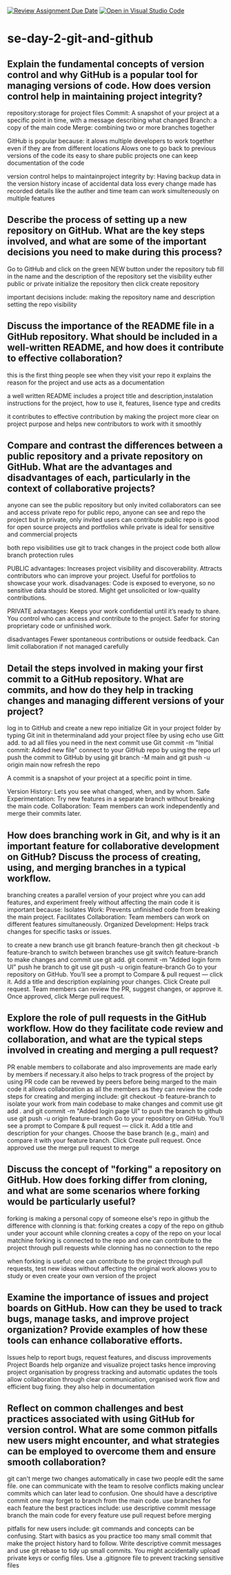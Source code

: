[![Review Assignment Due Date](https://classroom.github.com/assets/deadline-readme-button-22041afd0340ce965d47ae6ef1cefeee28c7c493a6346c4f15d667ab976d596c.svg)](https://classroom.github.com/a/8wgCKhpZ)
[![Open in Visual Studio Code](https://classroom.github.com/assets/open-in-vscode-2e0aaae1b6195c2367325f4f02e2d04e9abb55f0b24a779b69b11b9e10269abc.svg)](https://classroom.github.com/online_ide?assignment_repo_id=18436874&assignment_repo_type=AssignmentRepo)
# se-day-2-git-and-github
## Explain the fundamental concepts of version control and why GitHub is a popular tool for managing versions of code. How does version control help in maintaining project integrity?
repository:storage for project files
Commit: A snapshot of your project at a specific point in time, with a message describing what changed
Branch: a copy of the main code
Merge: combining two or more branches together

GitHub is popular because:
it alows multiple developers to work together even if they are from different locations
Alows one to go back to previous versions of the code
its easy to share public projects
one can keep documentation of the code

version control helps to maintainproject integrity by:
Having backup data in the version history incase of accidental data loss
every change made has recorded details like the auther and time
team can work simulteneously on multiple features





## Describe the process of setting up a new repository on GitHub. What are the key steps involved, and what are some of the important decisions you need to make during this process?
Go to GitHub and click on the green NEW button under the repository tub
fill in the name and the description of the repository set the visibility euther public or private initialize the repository then click create repository

important decisions include:
making the repository name and description
setting the repo visibility




## Discuss the importance of the README file in a GitHub repository. What should be included in a well-written README, and how does it contribute to effective collaboration?
this is the first thing people see when they visit your repo
it explains the reason for the project and use 
acts as a documentation

a well written README includes a project title and description,instalation instructions for the project, how to use it, features, lisence type and credits

it contributes to effective contribution by making the project more clear on project purpose and helps new contributors to work with it smoothly



## Compare and contrast the differences between a public repository and a private repository on GitHub. What are the advantages and disadvantages of each, particularly in the context of collaborative projects?
anyone can see the public repository but only invited collaborators can see and access private repo
for public repo, anyone can see and repo the project but in private, only invited users can contribute
public repo is good for open source projects and portfolios while private is ideal for sensitive and commercial projects

both repo visibilities use git to track changes in the project code
both allow branch protection rules

PUBLIC
advantages:
Increases project visibility and discoverability.
Attracts contributors who can improve your project.
Useful for portfolios to showcase your work.
disadvanages:
Code is exposed to everyone, so no sensitive data should be stored.
Might get unsolicited or low-quality contributions.

PRIVATE
advantages:
Keeps your work confidential until it’s ready to share.
You control who can access and contribute to the project.
Safer for storing proprietary code or unfinished work.

disadvantages
Fewer spontaneous contributions or outside feedback.
Can limit collaboration if not managed carefully

## Detail the steps involved in making your first commit to a GitHub repository. What are commits, and how do they help in tracking changes and managing different versions of your project?
log in to GitHub and create a new repo
initialize Git in your project folder by typing Git init in theterminaland add your project filee by using echo
use Gitt add. to ad all files you need in the next commit
use Git commit -m "Initial commit: Added new file"
connect to your GitHub repo by using the repo url
push the commit to GitHub by using git branch -M main and git push -u origin main
now refresh the repo

A commit is a snapshot of your project at a specific point in time.

Version History: Lets you see what changed, when, and by whom.
Safe Experimentation: Try new features in a separate branch without breaking the main code.
Collaboration: Team members can work independently and merge their commits later.

## How does branching work in Git, and why is it an important feature for collaborative development on GitHub? Discuss the process of creating, using, and merging branches in a typical workflow.
branching creates a parallel version of your project whre you can add features, and experiment freely without affecting the main code
it is important because:
Isolates Work: Prevents unfinished code from breaking the main project.
Facilitates Collaboration: Team members can work on different features simultaneously.
Organized Development: Helps track changes for specific tasks or issues.

to create a new branch use git branch feature-branch then git checkout -b feature-branch
to switch between branches use git switch feature-branch
to make changes and commit use git add.   git  commit -m "Added login form UI"
push he branch to git use git push -u origin feature-branch
Go to your repository on GitHub.
You’ll see a prompt to Compare & pull request — click it.
Add a title and description explaining your changes.
Click Create pull request.
Team members can review the PR, suggest changes, or approve it.
Once approved, click Merge pull request.



## Explore the role of pull requests in the GitHub workflow. How do they facilitate code review and collaboration, and what are the typical steps involved in creating and merging a pull request?
PR enable members to collaborate and also improvements are made early by members if necessary.it also helps to track progress of the project
by using PR code can be revewed by peers before being marged to the main code
it allows collaboration as all the members as they can review the code
steps for creating and merging include:
git checkout -b feature-branch to isolate your work from main codebase
to make changes and commit use git add .  and git commit -m "Added login page UI"
to push the branch to github use git push -u origin feature-branch
Go to your repository on GitHub.
You’ll see a prompt to Compare & pull request — click it.
Add a title and description for your changes.
Choose the base branch (e.g., main) and compare it with your feature branch.
Click Create pull request.
Once approved use the merge pull request to merge

## Discuss the concept of "forking" a repository on GitHub. How does forking differ from cloning, and what are some scenarios where forking would be particularly useful?
forking is making a personal copy of someone else's repo in github
the difference with clonning is that:
forking creates a copy of the repo on github under your account while clonning creates a copy of the repo on your local matchine
forking is connected to the repo and one can contribute to the project through pull requests while clonning has no connection to the repo

when forking is useful:
one can contribute to the project through pull requests, test new ideas without affecting the original work
aloows you to study or even create your own version of the project


## Examine the importance of issues and project boards on GitHub. How can they be used to track bugs, manage tasks, and improve project organization? Provide examples of how these tools can enhance collaborative efforts.
Issues  help to report bugs, request features, and discuss improvements 
Project Boards help organize and visualize project tasks hence improving project organisation by progress tracking and automatic updates
the tools allow collaboration  through clear communication, organised work flow and efficient bug fixing. they also help in documentation



## Reflect on common challenges and best practices associated with using GitHub for version control. What are some common pitfalls new users might encounter, and what strategies can be employed to overcome them and ensure smooth collaboration?
git can't merge two changes automatically in case two people edit the same file. one can communicate with the team to resolve conflicts
making unclear commits which can later lead to confusion. One should have a descriptive commit
one may forget to branch from the main code. use branches for each feature
the best practices include:
use descriptive commit message
branch the main code for every feature
use pull request before merging

pitfalls for new users include:
git commands and concepts can be confusing. Start with basics as you practice
too many small commit that make the project history hard to follow. 
Write descriptive commit messages and use git rebase to tidy up small commits.
You might accidentally upload private keys or config files.
 Use a .gitignore file to prevent tracking sensitive files



